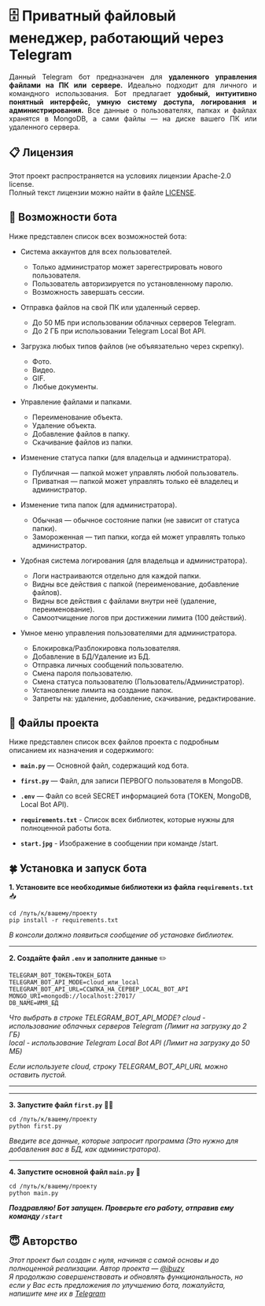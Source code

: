 🗄 Приватный файловый менеджер, работающий через Telegram
=========================


<div align="justify">
  Данный Telegram бот предназначен для <b>удаленного управления файлами на ПК или сервере.</b> Идеально подходит для личного и командного использования. Бот предлагает <b>удобный, интуитивно понятный интерфейс, умную систему доступа, логирования и администрирования.</b> Все данные о пользователях, папках и файлах хранятся в MongoDB, а сами файлы — на диске вашего ПК или удаленного сервера.
</div>

## 📋 Лицензия
Этот проект распространяется на условиях лицензии Apache-2.0 license.  
Полный текст лицензии можно найти в файле [LICENSE](./LICENSE).

## 💪 Возможности бота
Ниже представлен список всех возможностей бота:

* Система аккаунтов для всех пользователей.
  * Только администратор может зарегестрировать нового пользователя.
  * Пользователь авторизируется по установленному паролю.
  * Возможность завершать сессии.

* Отправка файлов на свой ПК или удаленный сервер.
  * До 50 МБ при использовании облачных серверов Telegram.
  * До 2 ГБ при использовании Telegram Local Bot API.

* Загрузка любых типов файлов (не объяязательно через скрепку).
  * Фото.
  * Видео.
  * GIF.
  * Любые документы.

* Управление файлами и папками.  
  * Переименование объекта.
  * Удаление объекта.
  * Добавление файлов в папку.
  * Скачивание файлов из папки.

* Изменение статуса папки (для владельца и администратора).  
  * Публичная — папкой может управлять любой пользователь.
  * Приватная — папкой может управлять только её владелец и администратор.

* Изменение типа папок (для администратора).  
  * Обычная — обычное состояние папки (не зависит от статуса папки).
  * Замороженная — тип папки, когда ей может управлять только администратор.

* Удобная система логирования (для владельца и администратора).  
  * Логи настраиваются отдельно для каждой папки.
  * Видны все действия с папкой (переименование, добавление файлов).
  * Видны все действия с файлами внутри неё (удаление, переименование).
  * Самоотчищение логов при достижении лимита (100 действий).

* Умное меню управления пользователями для администратора.
  * Блокировка/Разблокировка пользователяя.
  * Добавление в БД/Удаление из БД.
  * Отправка личных сообщений пользователю.
  * Смена пароля пользователю.
  * Смена статуса пользователю (Пользователь/Администратор).
  * Установление лимита на создание папок.
  * Запреты на: удаление, добавление, скачивание, редактирование.

## 📁 Файлы проекта
Ниже представлен список всех файлов проекта с подробным описанием их назначения и содержимого:

* **`main.py`** — Основной файл, содержащий код бота.  
  
* **`first.py`** — Файл, для записи ПЕРВОГО пользователя в MongoDB.   
  
* **`.env`** — Файл со всей SECRET информацией бота (TOKEN, MongoDB, Local Bot API).  
  
* **`requirements.txt`** - Список всех библиотек, которые нужны для полноценной работы бота.

* **`start.jpg`** - Изображение в сообщении при команде /start.

## 🍀 Установка и запуск бота

**1. Установите все необходимые библиотеки из файла `requirements.txt`** 📥
```
cd /путь/к/вашему/проекту
pip install -r requirements.txt
```
  
*В консоли должно появиться сообщение об установке библиотек.*
<hr>

**2. Создайте файл `.env` и заполните данные** ✏️
  
```
TELEGRAM_BOT_TOKEN=ТОКЕН_БОТА
TELEGRAM_BOT_API_MODE=cloud_или_local
TELEGRAM_BOT_API_URL=ССЫЛКА_НА_СЕРВЕР_LOCAL_BOT_API
MONGO_URI=mongodb://localhost:27017/
DB_NAME=ИМЯ_БД
```

*Что выбрать в строке TELEGRAM_BOT_API_MODE?
cloud - использование облачных серверов Telegram (Лимит на загрузку до 2 ГБ)  
local - использование Telegram Local Bot API (Лимит на загрузку до 50 МБ)*  
  
*Если используете cloud, строку TELEGRAM_BOT_API_URL можно оставить пустой.*
<hr>

<hr>

**3. Запустите файл `first.py`** 👨‍💻
  
```
cd /путь/к/вашему/проекту
python first.py
```
  
*Введите все данные, которые запросит программа (Это нужно для добавления вас в БД, как администратора).*
<hr>

**4. Запустите основной файл `main.py`** 🏁
  
```
cd /путь/к/вашему/проекту
python main.py
```
  
***Поздравляю! Бот запущен. Проверьте его работу, отправив ему команду `/start`***

## 😇 Авторство

*Этот проект был создан с нуля, начиная с самой основы и до полноценной реализации. Автор проекта — [@ibuzy](https://t.me/ibuzy)*  
*Я продолжаю совершенствовать и обновлять функциональность, но если у Вас есть предложения по улучшению бота, пожалуйста, напишите мне их в [Telegram](https://t.me/ibuzy)*
